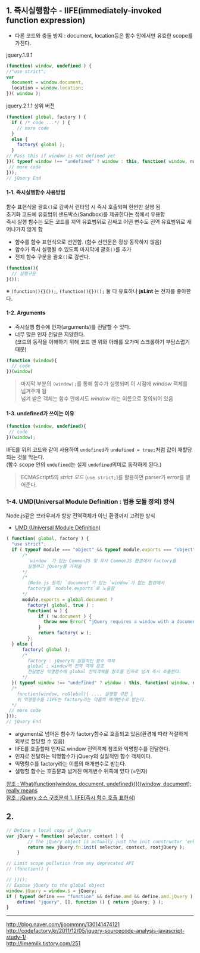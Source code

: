 ## 1. 즉시실행함수 - IIFE(immediately-invoked function expression)

* 다른 코드와 충돌 방지 : document, location등은 함수 안에서만 유효한 scope를 가진다.

jquery.1.9.1

```javascript
(function( window, undefined ) {
//"use strict";
var
  document = window.document,
  location = window.location;
})( window );
```

jquery.2.1.1 상위 버전

```javascript
(function( global, factory ) {
  if ( /* code ...*/ ) {
    // more code
  }
  else {
    factory( global );
  }
// Pass this if window is not defined yet
})( typeof window !== "undefined" ? window : this, function( window, noGlobal ) {
 // more code
}));
// jQuery End
```
#### 1-1. 즉시실행함수 사용방법

함수 표현식을 괄호`()`로 감싸서 런타임 시 즉시 호출되며 한번만 실행 됨  
초기화 코드에 유효범위 샌드박스(Sandbox)를 제공한다는 점에서 유용함  
즉시 실행 함수는 모든 코드를 지역 유효범위로 감싸고 어떤 변수도 전역 유효범위로 새어나가지 않게 함

- 함수를 함수 표현식으로 선언함. (함수 선언문은 정상 동작하지 않음)
- 함수가 즉시 실행될 수 있도록 마지막에 괄호`()`를 추가
- 전체 함수 구문을 괄호`()`로 감싼다.

```javascript
(function(){
  // 실행구문
}());
```

※ `(function(){}());`, `(function(){})();` 둘 다 유효하나 **jsLint** 는 전자를 좋아한다.

#### 1-2. Arguments 

- 즉시실행 함수에 인자(arguments)를 전달할 수 있다.
- 너무 많은 인자 전달은 지양한다.  
 (코드의 동작을 이해하기 위해 코드 맨 위와 아래를 오가며 스크롤하기 부담스럽기 때문)

```javascript
(function (window){
  // code
})(window)
```

> 마지막 부분의 `(window);`를 통해 함수가 실행되며 이 시점에 _window_ 객체를 넘겨주게 됨  
넘겨 받은 객체는 함수 안에서도 _window_ 라는 이름으로 정의되어 있음

#### 1-3. undefined가 쓰이는 이유

```javascript
(function (window, undefined){
 // code
})(window);
```

IIFE를 위의 코드와 같이 사용하여 `undefined`가 `undefined = true;`처럼 값이 재할당 되는 것을 막는다.  
(함수 scope 안의 `undefined`는 실제 `undefined`의미로 동작하게 된다.)

> ECMAScript5의 _strict 모드_ (`use strict;`)를 활용하면 parser가 error를 뱉어준다.

### 1-4. UMD(Universal Module Definition : 범용 모듈 정의) 방식

Node.js같은 브라우저가 항상 전역객체가 아닌 환경까지 고려한 방식

* [UMD (Universal Module Definition)](https://github.com/umdjs/umd)

```javascript
( function( global, factory ) {
  "use strict";
  if ( typeof module === "object" && typeof module.exports === "object" ) {
      /*
        `window` 가 있는 CommonJS 및 유사 CommonJS 환경에서 factory를
        실행하고 jQuery를 가져옴 
      */
      /*
        (Node.js 등의) `document`가 있는 `window`가 없는 환경에서
        factory를 `module.exports`로 노출함 
      */
      module.exports = global.document ?
        factory( global, true ) :
        function( w ) {
            if ( !w.document ) {
              throw new Error( "jQuery requires a window with a document" );
            }
            return factory( w );
        };
  } else {
      factory( global );
	  /*
	    factory : jQuery의 실질적인 함수 객체
	    global : window의 전역 객체 참조
	    전달받은 익명함수에 global 전역객체를 참조를 인자로 넘겨 즉시 호출한다.
	  */
  }( typeof window !== "undefined" ? window : this, function( window, noGlobal ) {
  /*
    function(window, noGlobal){ .... 실행할 구문 }
    위 익명함수를 IIFE는 factory라는 이름의 매개변수로 받는다.
  */
 // more code
}));
// jQuery End
```

* argument로 넘어온 함수가 factory함수로 호출되고 있음(환경에 따라 적절하게 외부로 할당할 수 있음)
* IIFE를 호출할때 인자로 window 전역객체 참조와 익명함수를 전달한다.
* 인자로 전달하는 익명함수가 jQuery의 실질적인 함수 객체이다.
* 익명함수를 factory라는 이름의 매개변수로 받는다.
* 샐행할 함수는 호출문과 넘겨진 매개변수 뒤쪽에 있다 (=인자)

[참조 : What(function(window, document, undefined){})(window, document); really means](https://medium.com/@jungseobshin/%EB%B2%88%EC%97%AD-what-function-window-document-undefined-window-document-really-means-b92b0b40304a)  
[참조 : jQuery 소스 구조분석 1. IIFE(즉시 함수 호출 표현식)](http://boycoding.tistory.com/46)

## 2. 
```javascript
// Define a local copy of jQuery
var	jQuery = function( selector, context ) {
		// The jQuery object is actually just the init constructor 'enhanced'
		return new jQuery.fn.init( selector, context, rootjQuery );
	}
```


```javascript
// Limit scope pollution from any deprecated API
// (function() {

// })();
// Expose jQuery to the global object
window.jQuery = window.$ = jQuery;   
if ( typeof define === "function" && define.amd && define.amd.jQuery ) {
	define( "jquery", [], function () { return jQuery; } );
}
```


***
http://blog.naver.com/jjoommnn/130141474121  
http://codefactory.kr/2011/12/05/jquery-sourcecode-analysis-javascript-study-1/  
http://limemilk.tistory.com/251
